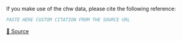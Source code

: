 If you make use of the chw data, please cite the following reference:

``` bibtex
PASTE HERE CUSTOM CITATION FROM THE SOURCE URL
```

[🔗 Source](https://universe.roboflow.com/jack-v5j2k/chw/dataset/3/download)